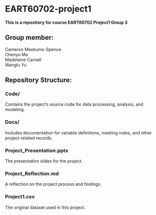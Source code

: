 # EART60702-project1  
**This is a repository for course EART60702 Project1 Group 3**  

## Group member:   
Cameron Meekums-Spence  
Chenyu Ma  
Madeleine Carnell  
Wanglu Yu 

## Repository Structure:   
### Code/
Contains the project’s source code for data processing, analysis, and modeling.

### Docs/
Includes documentation for variable definitions, meeting notes, and other project-related records.

### Project_Presentation.pptx
The presentation slides for the project.

### Project_Reflection.md
A reflection on the project process and findings.

### Project1.csv
The original dataset used in this project.
